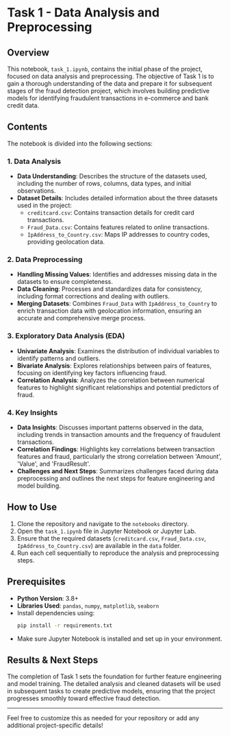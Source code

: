 # Task 1 - Data Analysis and Preprocessing

## Overview

This notebook, `task_1.ipynb`, contains the initial phase of the project, focused on data analysis and preprocessing. The objective of Task 1 is to gain a thorough understanding of the data and prepare it for subsequent stages of the fraud detection project, which involves building predictive models for identifying fraudulent transactions in e-commerce and bank credit data.

## Contents

The notebook is divided into the following sections:

### 1. Data Analysis

- **Data Understanding**: Describes the structure of the datasets used, including the number of rows, columns, data types, and initial observations.
- **Dataset Details**: Includes detailed information about the three datasets used in the project:
  - `creditcard.csv`: Contains transaction details for credit card transactions.
  - `Fraud_Data.csv`: Contains features related to online transactions.
  - `IpAddress_to_Country.csv`: Maps IP addresses to country codes, providing geolocation data.

### 2. Data Preprocessing

- **Handling Missing Values**: Identifies and addresses missing data in the datasets to ensure completeness.
- **Data Cleaning**: Processes and standardizes data for consistency, including format corrections and dealing with outliers.
- **Merging Datasets**: Combines `Fraud_Data` with `IpAddress_to_Country` to enrich transaction data with geolocation information, ensuring an accurate and comprehensive merge process.

### 3. Exploratory Data Analysis (EDA)

- **Univariate Analysis**: Examines the distribution of individual variables to identify patterns and outliers.
- **Bivariate Analysis**: Explores relationships between pairs of features, focusing on identifying key factors influencing fraud.
- **Correlation Analysis**: Analyzes the correlation between numerical features to highlight significant relationships and potential predictors of fraud.

### 4. Key Insights

- **Data Insights**: Discusses important patterns observed in the data, including trends in transaction amounts and the frequency of fraudulent transactions.
- **Correlation Findings**: Highlights key correlations between transaction features and fraud, particularly the strong correlation between 'Amount', 'Value', and 'FraudResult'.
- **Challenges and Next Steps**: Summarizes challenges faced during data preprocessing and outlines the next steps for feature engineering and model building.

## How to Use

1. Clone the repository and navigate to the `notebooks` directory.
2. Open the `task_1.ipynb` file in Jupyter Notebook or Jupyter Lab.
3. Ensure that the required datasets (`creditcard.csv`, `Fraud_Data.csv`, `IpAddress_to_Country.csv`) are available in the `data` folder.
4. Run each cell sequentially to reproduce the analysis and preprocessing steps.

## Prerequisites

- **Python Version**: 3.8+
- **Libraries Used**: `pandas`, `numpy`, `matplotlib`, `seaborn`
- Install dependencies using:
  ```bash
  pip install -r requirements.txt
  ```
- Make sure Jupyter Notebook is installed and set up in your environment.

## Results & Next Steps

The completion of Task 1 sets the foundation for further feature engineering and model training. The detailed analysis and cleaned datasets will be used in subsequent tasks to create predictive models, ensuring that the project progresses smoothly toward effective fraud detection.

---

Feel free to customize this as needed for your repository or add any additional project-specific details!
